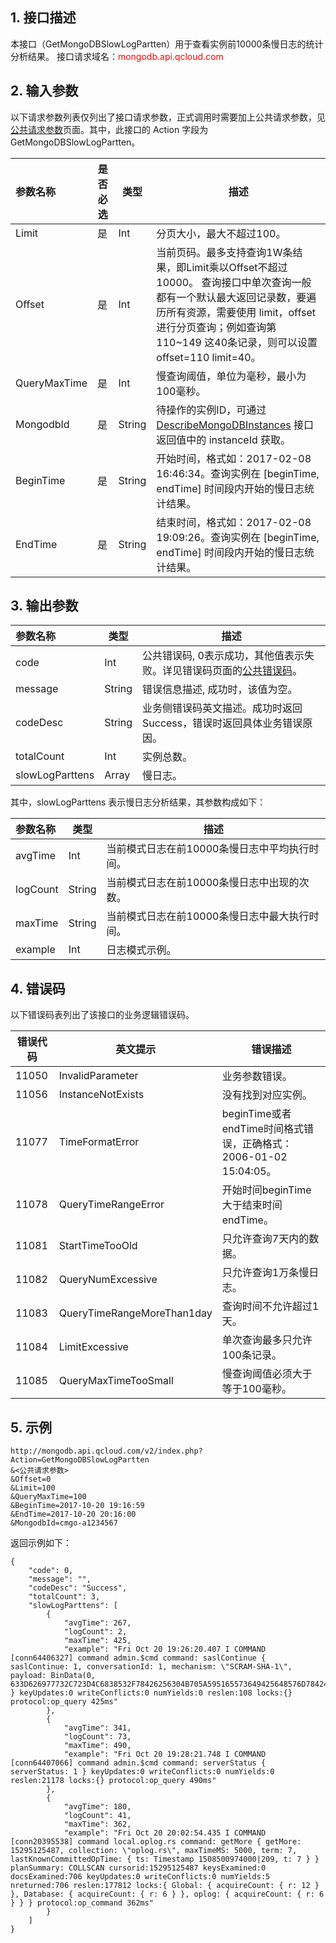 ## 1. 接口描述
 
本接口（GetMongoDBSlowLogPartten）用于查看实例前10000条慢日志的统计分析结果。
接口请求域名：<font style='color:red'>mongodb.api.qcloud.com </font>

## 2. 输入参数
以下请求参数列表仅列出了接口请求参数，正式调用时需要加上公共请求参数，见<a href='/document/api/240/8320' title='公共请求参数'>公共请求参数</a>页面。其中，此接口的 Action 字段为 GetMongoDBSlowLogPartten。

| 参数名称 | 是否必选  | 类型 | 描述 |
|:---------|---------|---------|---------|
| Limit | 是 | Int | 分页大小，最大不超过100。 |
| Offset | 是 | Int | 当前页码。最多支持查询1W条结果，即Limit乘以Offset不超过10000。 查询接口中单次查询一般都有一个默认最大返回记录数，要遍历所有资源，需要使用 limit，offset进行分页查询；例如查询第110~149 这40条记录，则可以设置 offset=110 limit=40。 |
| QueryMaxTime | 是 | Int | 慢查询阈值，单位为毫秒，最小为100毫秒。|
| MongodbId | 是 | String | 待操作的实例ID，可通过 [DescribeMongoDBInstances](/document/api/240/8312) 接口返回值中的 instanceId 获取。 |
| BeginTime | 是 | String | 开始时间，格式如：2017-02-08 16:46:34。查询实例在 [beginTime, endTime] 时间段内开始的慢日志统计结果。 |
| EndTime | 是 | String | 结束时间，格式如：2017-02-08 19:09:26。查询实例在 [beginTime, endTime] 时间段内开始的慢日志统计结果。 |


## 3. 输出参数

| 参数名称 | 类型 | 描述 |
|:---------|---------|---------|
| code | Int | 公共错误码, 0表示成功，其他值表示失败。详见错误码页面的<a href='/doc/product/240/8327' title='公共错误码'>公共错误码</a>。|
| message | String | 错误信息描述, 成功时，该值为空。 |
| codeDesc | String | 业务侧错误码英文描述。成功时返回Success，错误时返回具体业务错误原因。 |
| totalCount | Int | 实例总数。 |
| slowLogParttens | Array | 慢日志。 |

其中，slowLogParttens 表示慢日志分析结果，其参数构成如下：

| 参数名称 | 类型 | 描述 |
|:---------|---------|---------|
| avgTime | Int | 当前模式日志在前10000条慢日志中平均执行时间。 |
| logCount | String | 当前模式日志在前10000条慢日志中出现的次数。 |
| maxTime | String | 当前模式日志在前10000条慢日志中最大执行时间。 |
| example | Int | 日志模式示例。 |

## 4. 错误码
以下错误码表列出了该接口的业务逻辑错误码。

| 错误代码 | 英文提示 | 错误描述 |
|---------|---------|---------|
|11050|InvalidParameter|业务参数错误。|
|11056|InstanceNotExists|没有找到对应实例。|
|11077|TimeFormatError|beginTime或者endTime时间格式错误，正确格式：2006-01-02 15:04:05。|
|11078|QueryTimeRangeError|开始时间beginTime 大于结束时间endTime。|
|11081|StartTimeTooOld|只允许查询7天内的数据。|
|11082|QueryNumExcessive|只允许查询1万条慢日志。|
|11083|QueryTimeRangeMoreThan1day|查询时间不允许超过1天。|
|11084|LimitExcessive|单次查询最多只允许100条记录。|
|11085|QueryMaxTimeTooSmall|慢查询阈值必须大于等于100毫秒。|

## 5. 示例
```
http://mongodb.api.qcloud.com/v2/index.php?Action=GetMongoDBSlowLogPartten
&<公共请求参数>
&Offset=0
&Limit=100
&QueryMaxTime=100
&BeginTime=2017-10-20 19:16:59
&EndTime=2017-10-20 20:16:00
&MongodbId=cmgo-a1234567
```
返回示例如下：
```
{
    "code": 0,
    "message": "",
    "codeDesc": "Success",
    "totalCount": 3,
    "slowLogParttens": [
        {
            "avgTime": 267,
            "logCount": 2,
            "maxTime": 425,
            "example": "Fri Oct 20 19:26:20.407 I COMMAND  [conn64406327] command admin.$cmd command: saslContinue { saslContinue: 1, conversationId: 1, mechanism: \"SCRAM-SHA-1\", payload: BinData(0, 633D626977732C723D4C6838532F78426256304B705A595165573649425648576D78424C6F3630794C4E504E31306144632C703D316E53525A4D797A6B746974434B6B6C546145654F4D68436674343D) } keyUpdates:0 writeConflicts:0 numYields:0 reslen:108 locks:{} protocol:op_query 425ms"
        },
        {
            "avgTime": 341,
            "logCount": 73,
            "maxTime": 490,
            "example": "Fri Oct 20 19:28:21.748 I COMMAND  [conn64407066] command admin.$cmd command: serverStatus { serverStatus: 1 } keyUpdates:0 writeConflicts:0 numYields:0 reslen:21178 locks:{} protocol:op_query 490ms"
        },
        {
            "avgTime": 180,
            "logCount": 41,
            "maxTime": 362,
            "example": "Fri Oct 20 20:02:54.435 I COMMAND  [conn20395538] command local.oplog.rs command: getMore { getMore: 15295125487, collection: \"oplog.rs\", maxTimeMS: 5000, term: 7, lastKnownCommittedOpTime: { ts: Timestamp 1508500974000|209, t: 7 } } planSummary: COLLSCAN cursorid:15295125487 keysExamined:0 docsExamined:706 keyUpdates:0 writeConflicts:0 numYields:5 nreturned:706 reslen:177812 locks:{ Global: { acquireCount: { r: 12 } }, Database: { acquireCount: { r: 6 } }, oplog: { acquireCount: { r: 6 } } } protocol:op_command 362ms"
        }
    ]
}
```
